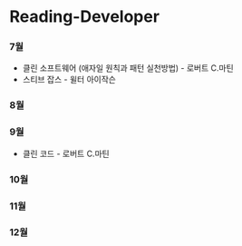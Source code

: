 # Reading-Developer

### 7월
* 클린 소프트웨어 (애자일 원칙과 패턴 실천방법) - 로버트 C.마틴
* 스티브 잡스 - 윌터 아이작슨

### 8월

### 9월
* 클린 코드 - 로버트 C.마틴

### 10월

### 11월

### 12월

